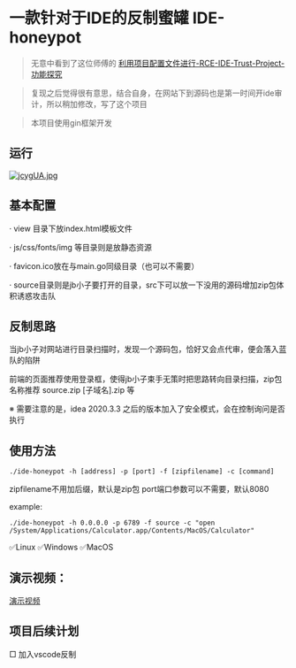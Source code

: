 # 一款针对于IDE的反制蜜罐 IDE-honeypot

> 无意中看到了这位师傅的 [利用项目配置文件进行-RCE-IDE-Trust-Project-功能探究](https://rmb122.com/2021/10/02/%E5%88%A9%E7%94%A8%E9%A1%B9%E7%9B%AE%E9%85%8D%E7%BD%AE%E6%96%87%E4%BB%B6%E8%BF%9B%E8%A1%8C-RCE-IDE-Trust-Project-%E5%8A%9F%E8%83%BD%E6%8E%A2%E7%A9%B6/)

> 复现之后觉得很有意思，结合自身，在网站下到源码也是第一时间开ide审计，所以稍加修改，写了这个项目

> 本项目使用gin框架开发

## 运行

[![jcygUA.jpg](https://s1.ax1x.com/2022/07/11/jcygUA.jpg)](https://imgtu.com/i/jcygUA)

## 基本配置

· view 目录下放index.html模板文件

· js/css/fonts/img 等目录则是放静态资源

· favicon.ico放在与main.go同级目录（也可以不需要）

· source目录则是jb小子要打开的目录，src下可以放一下没用的源码增加zip包体积诱惑攻击队

## 反制思路

当jb小子对网站进行目录扫描时，发现一个源码包，恰好又会点代审，便会落入蓝队的陷阱

前端的页面推荐使用登录框，使得jb小子束手无策时把思路转向目录扫描，zip包名称推荐 source.zip [子域名].zip 等

※ 需要注意的是，idea 2020.3.3 之后的版本加入了安全模式，会在控制询问是否执行

## 使用方法

```
./ide-honeypot -h [address] -p [port] -f [zipfilename] -c [command]
```

zipfilename不用加后缀，默认是zip包
port端口参数可以不需要，默认8080

example:

```
./ide-honeypot -h 0.0.0.0 -p 6789 -f source -c "open /System/Applications/Calculator.app/Contents/MacOS/Calculator"
```

✅Linux
✅Windows
✅MacOS

## 演示视频：

[演示视频](https://www.bilibili.com/video/BV1JY4y1J7NQ/)

## 项目后续计划

□ 加入vscode反制
